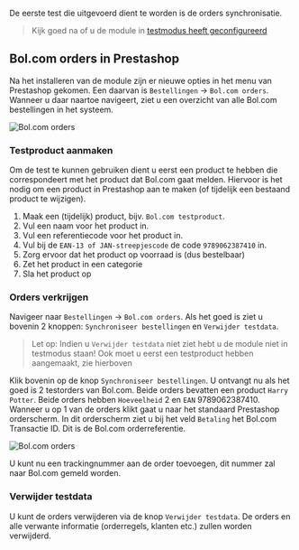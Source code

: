 De eerste test die uitgevoerd dient te worden is de orders synchronisatie.

> Kijk goed na of u de module in [testmodus heeft geconfigureerd](!Configuratie/Module)

## Bol.com orders in Prestashop
Na het installeren van de module zijn er nieuwe opties in het menu van Prestashop gekomen. Een daarvan is `Bestellingen` -> `Bol.com orders`. Wanneer u daar naartoe navigeert, ziet u een overzicht van alle Bol.com bestellingen in het systeem.

![Bol.com orders](../Gebruik/overview_orders.png)

### Testproduct aanmaken
Om de test te kunnen gebruiken dient u eerst een product te hebben die correspondeert met het product dat Bol.com gaat melden. Hiervoor is het nodig om een product in Prestashop aan te maken (of tijdelijk een bestaand product te wijzigen).

1. Maak een (tijdelijk) product, bijv. `Bol.com testproduct`.
2. Vul een naam voor het product in.
3. Vul een referentiecode voor het product in.
4. Vul bij de `EAN-13 of JAN-streepjescode` de code `9789062387410` in.
5. Zorg ervoor dat het product op voorraad is (dus bestelbaar)
6. Zet het product in een categorie
7. Sla het product op

### Orders verkrijgen
Navigeer naar `Bestellingen` -> `Bol.com orders`. Als het goed is ziet u bovenin 2 knoppen: `Synchroniseer bestellingen` en `Verwijder testdata`.

> Let op: Indien u `Verwijder testdata` niet ziet hebt u de module niet in testmodus staan! Ook moet u eerst een testproduct hebben aangemaakt, zie hierboven

Klik bovenin op de knop `Synchroniseer bestellingen`. U ontvangt nu als het goed is 2 testorders van Bol.com. Beide orders bevatten een product `Harry Potter`. Beide orders hebben `Hoeveelheid` 2 en `EAN` 9789062387410. Wanneer u op 1 van de orders klikt gaat u naar het standaard Prestashop orderscherm. In dit orderscherm ziet u bij het veld `Betaling` het Bol.com Transactie ID. Dit is de Bol.com orderreferentie.

![Bol.com orders](../Gebruik/overview_order_reference.png)

U kunt nu een trackingnummer aan de order toevoegen, dit nummer zal naar Bol.com gemeld worden.

### Verwijder testdata
U kunt de orders verwijderen via de knop `Verwijder testdata`. De orders en alle verwante informatie (orderregels, klanten etc.) zullen worden verwijderd.
